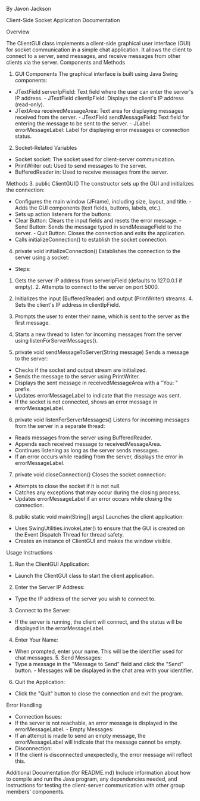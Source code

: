 By Javon Jackson

Client-Side Socket Application Documentation

Overview 

The ClientGUI class implements a client-side graphical user interface (GUI) for socket communication in a simple chat application. It allows the client to connect to a server, send messages, and receive messages from other clients via the server. 
Components and Methods 

1. GUI Components 
The graphical interface is built using Java Swing components: 
- JTextField serverIpField: Text field where the user can enter the server's IP address. - JTextField clientIpField: Displays the client's IP address (read-only). 
- JTextArea receivedMessageArea: Text area for displaying messages received from the server. - JTextField sendMessageField: Text field for entering the message to be sent to the server. - JLabel errorMessageLabel: Label for displaying error messages or connection status. 

2. Socket-Related Variables 
- Socket socket: The socket used for client-server communication. 
- PrintWriter out: Used to send messages to the server.
- BufferedReader in: Used to receive messages from the server. 

Methods 
3. public ClientGUI() 
The constructor sets up the GUI and initializes the connection: 
- Configures the main window (JFrame), including size, layout, and title. - Adds the GUI components (text fields, buttons, labels, etc.). 
- Sets up action listeners for the buttons: 
 - Clear Button: Clears the input fields and resets the error message.  - Send Button: Sends the message typed in sendMessageField to the server.  - Quit Button: Closes the connection and exits the application. 
- Calls initializeConnection() to establish the socket connection. 

4. private void initializeConnection() 
Establishes the connection to the server using a socket: 
- Steps: 
 1. Gets the server IP address from serverIpField (defaults to 127.0.0.1 if empty).  2. Attempts to connect to the server on port 5000. 
 3. Initializes the input (BufferedReader) and output (PrintWriter) streams.  4. Sets the client's IP address in clientIpField. 
 5. Prompts the user to enter their name, which is sent to the server as the first message.
 6. Starts a new thread to listen for incoming messages from the server using listenForServerMessages(). 

5. private void sendMessageToServer(String message) 
Sends a message to the server: 
- Checks if the socket and output stream are initialized. 
- Sends the message to the server using PrintWriter. 
- Displays the sent message in receivedMessageArea with a "You: " prefix. 
- Updates errorMessageLabel to indicate that the message was sent. 
- If the socket is not connected, shows an error message in errorMessageLabel. 

6. private void listenForServerMessages() 
Listens for incoming messages from the server in a separate thread: 
- Reads messages from the server using BufferedReader. 
- Appends each received message to receivedMessageArea. 
- Continues listening as long as the server sends messages. 
- If an error occurs while reading from the server, displays the error in errorMessageLabel. 

7. private void closeConnection() 
Closes the socket connection: 
- Attempts to close the socket if it is not null. 
- Catches any exceptions that may occur during the closing process.
- Updates errorMessageLabel if an error occurs while closing the connection. 

8. public static void main(String[] args) 
Launches the client application: 
- Uses SwingUtilities.invokeLater() to ensure that the GUI is created on the Event Dispatch Thread for thread safety. 
- Creates an instance of ClientGUI and makes the window visible. 

Usage Instructions 
1. Run the ClientGUI Application: 
 - Launch the ClientGUI class to start the client application. 
2. Enter the Server IP Address: 
 - Type the IP address of the server you wish to connect to. 
3. Connect to the Server: 
 - If the server is running, the client will connect, and the status will be displayed in the errorMessageLabel. 
4. Enter Your Name: 
 - When prompted, enter your name. This will be the identifier used for chat messages. 5. Send Messages: 
 - Type a message in the "Message to Send" field and click the "Send" button.  - Messages will be displayed in the chat area with your identifier. 
6. Quit the Application:
 - Click the "Quit" button to close the connection and exit the program. 

Error Handling 
- Connection Issues: 
 - If the server is not reachable, an error message is displayed in the errorMessageLabel. - Empty Messages: 
 - If an attempt is made to send an empty message, the errorMessageLabel will indicate that the message cannot be empty. 
- Disconnection: 
 - If the client is disconnected unexpectedly, the error message will reflect this. 
 
Additional Documentation (for README.md) 
Include information about how to compile and run the Java program, any dependencies needed, and instructions for testing the client-server communication with other group members' components.
